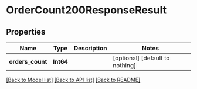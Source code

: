 # OrderCount200ResponseResult


## Properties
Name | Type | Description | Notes
------------ | ------------- | ------------- | -------------
**orders_count** | **Int64** |  | [optional] [default to nothing]


[[Back to Model list]](../README.md#models) [[Back to API list]](../README.md#api-endpoints) [[Back to README]](../README.md)


